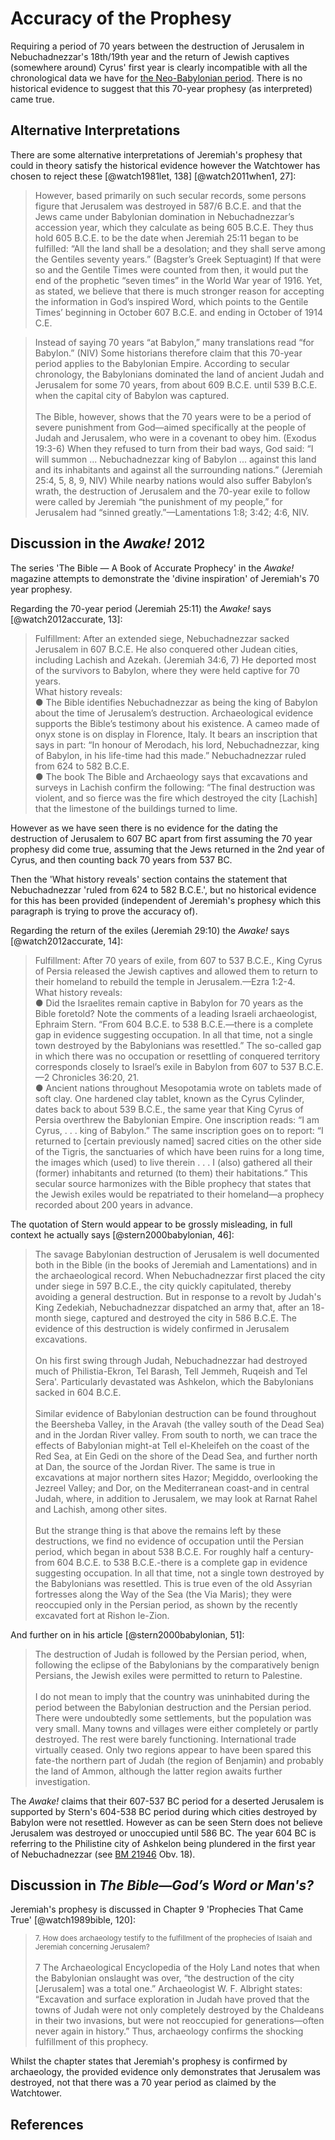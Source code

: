 # Accuracy of the Prophesy

Requiring a period of 70 years between the destruction of Jerusalem in Nebuchadnezzar's 18th/19th year
and the return of Jewish captives (somewhere around) Cyrus' first year is clearly incompatible
with all the chronological data we have for [the Neo-Babylonian period](../../standard/standard.md). There is no
historical evidence to suggest that this 70-year prophesy (as interpreted) came true.

## Alternative Interpretations

There are some alternative interpretations of Jeremiah's prophesy that could in theory satisfy the historical evidence
however the Watchtower has chosen to reject these [@watch1981let, 138] [@watch2011when1, 27]:

> However, based primarily on such secular records, some persons figure that Jerusalem was destroyed in 587/6 B.C.E. 
  and that the Jews came under Babylonian domination in Nebuchadnezzar’s accession year, which they calculate as being 
  605 B.C.E. They thus hold 605 B.C.E. to be the date when Jeremiah 25:11 began to be fulfilled: “All the land shall 
  be a desolation; and they shall serve among the Gentiles seventy years.” (Bagster’s Greek Septuagint) If that were so 
  and the Gentile Times were counted from then, it would put the end of the prophetic “seven times” in the World War 
  year of 1916. Yet, as stated, we believe that there is much stronger reason for accepting the information in God’s 
  inspired Word, which points to the Gentile Times’ beginning in October 607 B.C.E. and ending in October of 1914 C.E.

> Instead of saying 70 years “at Babylon,” many translations read “for Babylon.” (NIV) Some historians therefore claim 
  that this 70-year period applies to the Babylonian Empire. According to secular chronology, the Babylonians dominated 
  the land of ancient Judah and Jerusalem for some 70 years, from about 609 B.C.E. until 539 B.C.E. when the capital 
  city of Babylon was captured.
  <br><br>
  The Bible, however, shows that the 70 years were to be a period of severe punishment from God—aimed specifically at 
  the people of Judah and Jerusalem, who were in a covenant to obey him. (Exodus 19:3-6) When they refused to turn from 
  their bad ways, God said: “I will summon ... Nebuchadnezzar king of Babylon ... against this land and its 
  inhabitants and against all the surrounding nations.” (Jeremiah 25:4, 5, 8, 9, NIV) While nearby nations would also 
  suffer Babylon’s wrath, the destruction of Jerusalem and the 70-year exile to follow were called by Jeremiah “the 
  punishment of my people,” for Jerusalem had “sinned greatly.”—Lamentations 1:8; 3:42; 4:6, NIV. 

## Discussion in the _Awake!_ 2012

The series 'The Bible — A Book of Accurate Prophecy' in the _Awake!_ magazine attempts to demonstrate the 
'divine inspiration' of Jeremiah's 70 year prophesy.

Regarding the 70-year period (Jeremiah 25:11) the _Awake!_ says [@watch2012accurate, 13]:

> Fulfillment: After an extended siege, Nebuchadnezzar sacked Jerusalem in 607 B.C.E. He also conquered other 
  Judean cities, including Lachish and Azekah. (Jeremiah 34:6, 7) He deported most of the survivors to Babylon, where 
  they were held captive for 70 years.<br>
  What history reveals:<br>
  ● The Bible identifies Nebuchadnezzar as being the king of Babylon about the time of Jerusalem’s destruction. 
  Archaeological evidence supports the Bible’s testimony about his existence. A cameo made of onyx stone is on display 
  in Florence, Italy. It bears an inscription that says in part: “In honour of Merodach, his lord, Nebuchadnezzar, 
  king of Babylon, in his life-time had this made.” Nebuchadnezzar ruled from 624 to 582 B.C.E.<br>
  ● The book The Bible and Archaeology says that excavations and surveys in Lachish confirm the following: “The final 
  destruction was violent, and so fierce was the fire which destroyed the city \[Lachish\] that the limestone of the 
  buildings turned to lime.

However as we have seen there is no evidence for the dating the destruction of Jerusalem to 607 BC apart from first 
assuming the 70 year prophesy did come true, assuming that the Jews returned in the 2nd year of Cyrus, and 
then counting back 70 years from 537 BC.

Then the 'What history reveals' section contains the statement that Nebuchadnezzar 'ruled from 624 to 582 B.C.E.', but 
no historical evidence for this has been provided (independent of Jeremiah's prophesy which this paragraph is trying
to prove the accuracy of).

Regarding the return of the exiles (Jeremiah 29:10) the _Awake!_ says [@watch2012accurate, 14]:

> Fulfillment: After 70 years of exile, from 607 to 537 B.C.E., King Cyrus of Persia released the Jewish captives and 
  allowed them to return to their homeland to rebuild the temple in Jerusalem.—Ezra 1:2-4.<br>
  What history reveals:<br>
  ● Did the Israelites remain captive in Babylon for 70 years as the Bible foretold? Note the comments of a leading 
  Israeli archaeologist, Ephraim Stern. “From 604 B.C.E. to 538 B.C.E.—there is a complete gap in evidence suggesting 
  occupation. In all that time, not a single town destroyed by the Babylonians was resettled.” The so-called gap in 
  which there was no occupation or resettling of conquered territory corresponds closely to Israel’s exile in Babylon 
  from 607 to 537 B.C.E.—2 Chronicles 36:20, 21.<br>
  ● Ancient nations throughout Mesopotamia wrote on tablets made of soft clay. One hardened clay tablet, known as the 
  Cyrus Cylinder, dates back to about 539 B.C.E., the same year that King Cyrus of Persia overthrew the Babylonian 
  Empire. One inscription reads: “I am Cyrus, . . . king of Babylon.” The same inscription goes on to report: “I 
  returned to \[certain previously named\] sacred cities on the other side of the Tigris, the sanctuaries of which have 
  been ruins for a long time, the images which (used) to live therein . . . I (also) gathered all their (former) 
  inhabitants and returned (to them) their habitations.” This secular source harmonizes with the Bible prophecy that 
  states that the Jewish exiles would be repatriated to their homeland—a prophecy recorded about 200 years in advance.

The quotation of Stern would appear to be grossly misleading, in full context he actually says 
[@stern2000babylonian, 46]:

> The savage Babylonian destruction of
  Jerusalem is well documented both in
  the Bible (in the books of Jeremiah and
  Lamentations) and in the archaeological
  record. When Nebuchadnezzar first
  placed the city under siege in 597
  B.C.E., the city quickly capitulated,
  thereby avoiding a general destruction.
  But in response to a revolt by Judah's
  King Zedekiah, Nebuchadnezzar dispatched
  an army that, after an 18-
  month siege, captured and destroyed the
  city in 586 B.C.E. The
  evidence of this destruction is widely confirmed
  in Jerusalem excavations.
  <br><br>
  On his first swing through Judah,
  Nebuchadnezzar had destroyed much of
  Philistia-Ekron, Tel Barash, Tell Jemmeh,
  Ruqeish and Tel Sera'. Particularly devastated
  was Ashkelon, which the Babylonians
  sacked in 604 B.C.E.
  <br><br>
  Similar evidence of Babylonian destruction
  can be found throughout the Beersheba
  Valley, in the Aravah (the valley south
  of the Dead Sea) and in the Jordan River
  valley. From south to north, we can trace
  the effects of Babylonian might-at Tell
  el-Kheleifeh on the coast of the Red Sea,
  at Ein Gedi on the shore of the Dead
  Sea, and further north at Dan, the source
  of the Jordan River. The same is true in
  excavations at major northern sites Hazor;
  Megiddo, overlooking the Jezreel
  Valley; and Dor, on the Mediterranean
  coast-and in central Judah, where, in addition
  to Jerusalem, we may look at Rarnat
  Rahel and Lachish, among other sites.
  <br><br>
  But the strange thing is that above the
  remains left by these destructions, we find
  no evidence of occupation until the
  Persian period, which began in about 538
  B.C.E. For roughly half a century-from
  604 B.C.E. to 538 B.C.E.-there is a
  complete gap in evidence suggesting
  occupation. In all that time, not a single
  town destroyed by the Babylonians
  was resettled. This is true even of the
  old Assyrian fortresses along the Way of
  the Sea (the Via Maris); they were reoccupied
  only in the Persian period, as shown
  by the recently excavated fort at Rishon
  le-Zion.

And further on in his article [@stern2000babylonian, 51]:

> The destruction of Judah is followed by
  the Persian period, when, following the
  eclipse of the Babylonians by the comparatively
  benign Persians, the Jewish exiles
  were permitted to return to Palestine.
  <br><br>
  I do not mean to imply that the country
  was uninhabited during the period
  between the Babylonian destruction and
  the Persian period. There were undoubtedly
  some settlements, but the population
  was very small. Many towns and villages
  were either completely or partly
  destroyed. The rest were barely functioning.
  International trade virtually ceased. Only
  two regions appear to have been spared
  this fate-the northern part of Judah (the
  region of Benjamin) and probably the land
  of Ammon, although the latter region
  awaits further investigation.

The _Awake!_ claims that their 607-537 BC period for a deserted Jerusalem is supported by Stern's 604-538 BC period
during which cities destroyed by Babylon were not resettled. However as can be seen Stern does not believe
Jerusalem was destroyed or unoccupied until 586 BC. The year 604 BC is referring to the Philistine city of Ashkelon 
being plundered in the first year of Nebuchadnezzar (see [BM 21946](../../standard/chronicles/bm21946.md) Obv. 18). 

## Discussion in _The Bible—God’s Word or Man's?_

Jeremiah's prophesy is discussed in Chapter 9 'Prophecies That Came True' [@watch1989bible, 120]:

> <sup>7. How does archaeology testify to the fulfillment of the prophecies of Isaiah and Jeremiah concerning 
  Jerusalem?</sup>
  <br><br>
  7 The Archaeological Encyclopedia of the Holy Land notes that when the Babylonian onslaught was over, “the destruction 
  of the city \[Jerusalem\] was a total one.” Archaeologist W. F. Albright states: “Excavation and surface exploration 
  in Judah have proved that the towns of Judah were not only completely destroyed by the Chaldeans in their two 
  invasions, but were not reoccupied for generations—often never again in history.” Thus, archaeology confirms the 
  shocking fulfillment of this prophecy.

Whilst the chapter states that Jeremiah's prophesy is confirmed by archaeology, the provided evidence only demonstrates
that Jerusalem was destroyed, not that there was a 70 year period as claimed by the Watchtower.

## References
